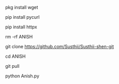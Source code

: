 pkg install wget

pip install pycurl

pip install httpx

rm -rf ANISH

git clone https://github.com/Susthii/Susthii-shen-git

cd ANISH

git pull

python Anish.py


